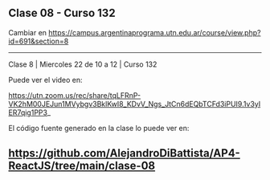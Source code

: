 ## Clase 08 - Curso 132

  Cambiar en https://campus.argentinaprograma.utn.edu.ar/course/view.php?id=691&section=8

---
Clase 8 | Miercoles 22 de 10 a 12 | Curso 132

Puede ver el video en:

https://utn.zoom.us/rec/share/tqLFRnP-VK2hM00JEJun1MVybgv3BklKwI8_KDvV_Ngs_JtCn6dEQbTCFd3iPUI9.1v3yIER7qig1PP3_

El código fuente generado en la clase lo puede ver en: 

https://github.com/AlejandroDiBattista/AP4-ReactJS/tree/main/clase-08
---

